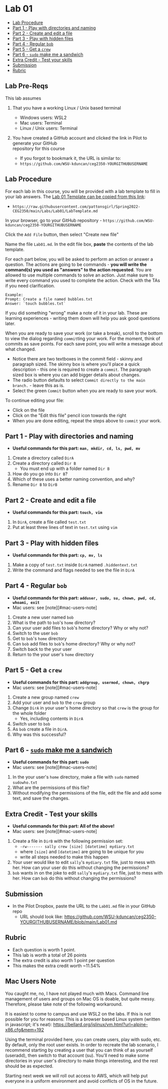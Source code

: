 # Lab 01

- [Lab Procedure](#Lab-Procedure)
- [Part 1 - Play with directories and naming](#Part-1---Play-with-directories-and-naming)
- [Part 2 - Create and edit a file](#Part-2---Create-and-edit-a-file)
- [Part 3 - Play with hidden files](#Part-3---Play-with-hidden-files)
- [Part 4 - Regular `bob`](#Part-4---Regular-bob)
- [Part 5 - Get a `crew`](#Part-5---Get-a-crew)
- [Part 6 - `sudo` make me a sandwich](#Part-6---sudo-make-me-a-sandwich)
- [Extra Credit - Test your skills](#Extra-Credit---Test-your-skills)
- [Submission](#Submission)
- [Rubric](#Rubric)

## Lab Pre-Reqs

This lab assumes

1. That you have a working Linux / Unix based terminal

   - Windows users: WSL2
   - Mac users: Terminal
   - Linux / Unix users: Terminal

2. You have created a GitHub account and clicked the link in Pilot to generate your GitHub  
   repository for this course

   - If you forgot to bookmark it, the URL is similar to:
   - `https://github.com/WSU-kduncan/ceg2350-YOURGITHUBUSERNAME`

## Lab Procedure

For each lab in this course, you will be provided with a lab template to fill in your lab answers. The [Lab 01 Template can be copied from this link](https://raw.githubusercontent.com/pattonsgirl/Spring2022-CEG2350/main/Labs/Lab01/LabTemplate.md):

- `https://raw.githubusercontent.com/pattonsgirl/Spring2022-CEG2350/main/Labs/Lab01/LabTemplate.md`

In your browser, go to your GitHub repository - `https://github.com/WSU-kduncan/ceg2350-YOURGITHUBUSERNAME`

Click the `Add File` button, then select "Create new file"

Name the file `Lab01.md`. In the edit file box, **paste** the contents of the lab template.

For each part below, you will be asked to perform an action or answer a question. The actions are going to be commands - **you will write the command(s) you used as "answers" to the action requested**. You are allowed to use multiple commands to solve an action. Just make sure to write every command you used to complete the action. Check with the TAs if you need clarification.

```
Example:
Prompt: Create a file named bubbles.txt
Answer: `touch bubbles.txt`
```

If you did something "wrong" make a note of it in your lab. These are learning experiences - writing them down will help you ask good questions later.

When you are ready to save your work (or take a break), scroll to the bottom to view the dialog regarding `commit`ting your work. For the moment, think of commits as save points. For each save point, you will write a message about what changed.

- Notice there are two textboxes in the commit field - skinny and paragraph sized. The skinny box is where you'll place a quick description - this one is required to create a `commit`. The paragraph sized box is where you can add bigger details about changes.
- The radio button defaults to select `Commit directly to the main branch.` - leave this as is.
- Select the green `Commit` button when you are ready to save your work.

To continue editing your file:

- Click on the file
- Click on the "Edit this file" pencil icon towards the right
- When you are done editing, repeat the steps above to `commit` your work.

## Part 1 - Play with directories and naming

- **Useful commands for this part: `man, mkdir, cd, ls, pwd, mv`**

1. Create a directory called `DirA`
2. Create a directory called `Dir B`
   - You must end up with a folder named `Dir B`
3. How do you go into `Dir B`?
4. Which of these uses a better naming convention, and why?
5. Rename `Dir B` to `DirB`

## Part 2 - Create and edit a file

- **Useful commands for this part: `touch, vim`**

1. In `DirA`, create a file called `test.txt`
2. Put at least three lines of text in `test.txt` using `vim`

## Part 3 - Play with hidden files

- **Useful commands for this part: `cp, mv, ls`**

1. Make a copy of `test.txt` inside `DirA` named `.hiddentext.txt`
2. Write the command and flags needed to see the file in `DirA`

## Part 4 - Regular `bob`

- **Useful commands for this part: `adduser, sudo, su, chown, pwd, cd, whoami, exit`**
- Mac users: see [note][#mac-users-note]

1. Create a new user named `bob`
2. What is the path to `bob`'s `home` directory?
3. Can your user add files to `bob`'s home directory? Why or why not?
4. Switch to the user `bob`
5. Get to `bob`'s `home` directory
6. Can `bob` add files to `bob`'s home directory? Why or why not?
7. Switch back to the your user
8. Return to the your user's `home` directory

## Part 5 - Get a `crew`

- **Useful commands for this part: `addgroup, usermod, chown, chgrp`**
- Mac users: see [note][#mac-users-note]

1. Create a new group named `crew`
2. Add your user and `bob` to the `crew` group
3. Change `DirA` in your user's home directory so that `crew` is the group for the whole folder
   - Yes, including contents in `DirA`
4. Switch user to `bob`
5. As `bob` create a file in `DirA`.
6. Why was this successful?

## Part 6 - [`sudo` make me a sandwich](https://xkcd.com/149/)

- **Useful commands for this part: `sudo`**
- Mac users: see [note][#mac-users-note]

1. In the your user's `home` directory, make a file with `sudo` named `sudowho.txt`
2. What are the permissions of this file?
3. Without modifying the permissions of the file, edit the file and add some text, and save the changes.

## Extra Credit - Test your skills

- **Useful commands for this part: All of the above!**
- Mac users: see [note][#mac-users-note]

1. Create a file in `DirB` with the following permission set:
   - `-rw------- sally crew [size] [datetime] mydiary.txt`
   - where `[size]` and `[datetime]` are going to be unique for you
   - write all steps needed to make this happen
2. Your user would like to edit `sally`'s `mydiary.txt` file, just to mess with her. How can your user do this without changing the permissions?
3. `bob` wants in on the joke to edit `sally`'s `mydiary.txt` file, just to mess with her. How can `bob` do this without changing the permissions?

## Submission

- In the Pilot Dropbox, paste the URL to the `Lab01.md` file in your GitHub repo
  - URL should look like: https://github.com/WSU-kduncan/ceg2350-YOURGITHUBUSERNAME/blob/main/Lab01.md

## Rubric

- Each question is worth 1 point.
- This lab is worth a total of 26 points
- The extra credit is also worth 1 point per question
- This makes the extra credit worth ~11.54%

## Mac Users Note

You caught me, no, I have not played much with Macs. Command line management of users and groups on Mac OS is doable, but quite messy. Therefore, please take note of the following workaround.

It is easiest to come to campus and use WSL2 on the labs. If this is not possible for you for reasons:
This is a browser based Linux system (written in javascript; it's neat): https://bellard.org/jslinux/vm.html?url=alpine-x86.cfg&mem=192

Using the terminal provided here, you can create users, play with sudo, etc. By default, only the root user exists. In order to recreate the lab scenario, I recommend starting by creating a user that you can think of as yourself (useradd), then switch to that account (su). You'll need to make some directories in your user's directory to make things interesting, and the rest should be as expected.

Starting next week we will roll out access to AWS, which will help put everyone in a uniform environment and avoid conflicts of OS in the future.
